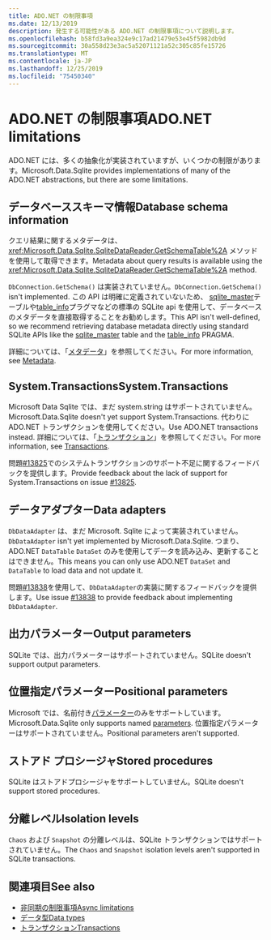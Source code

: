```yaml
---
title: ADO.NET の制限事項
ms.date: 12/13/2019
description: 発生する可能性がある ADO.NET の制限事項について説明します。
ms.openlocfilehash: b58fd3a9ea324e9c17ad21479e53e45f5982db9d
ms.sourcegitcommit: 30a558d23e3ac5a52071121a52c305c85fe15726
ms.translationtype: MT
ms.contentlocale: ja-JP
ms.lasthandoff: 12/25/2019
ms.locfileid: "75450340"
---
```

# <a name="adonet-limitations"></a><span data-ttu-id="35ecf-103">ADO.NET の制限事項</span><span class="sxs-lookup"><span data-stu-id="35ecf-103">ADO.NET limitations</span></span>

<span data-ttu-id="35ecf-104">ADO.NET には、多くの抽象化が実装されていますが、いくつかの制限があります。</span><span class="sxs-lookup"><span data-stu-id="35ecf-104">Microsoft.Data.Sqlite provides implementations of many of the ADO.NET abstractions, but there are some limitations.</span></span>

## <a name="database-schema-information"></a><span data-ttu-id="35ecf-105">データベーススキーマ情報</span><span class="sxs-lookup"><span data-stu-id="35ecf-105">Database schema information</span></span>

<span data-ttu-id="35ecf-106">クエリ結果に関するメタデータは、<xref:Microsoft.Data.Sqlite.SqliteDataReader.GetSchemaTable%2A> メソッドを使用して取得できます。</span><span class="sxs-lookup"><span data-stu-id="35ecf-106">Metadata about query results is available using the <xref:Microsoft.Data.Sqlite.SqliteDataReader.GetSchemaTable%2A> method.</span></span>

<span data-ttu-id="35ecf-107">`DbConnection.GetSchema()` は実装されていません。</span><span class="sxs-lookup"><span data-stu-id="35ecf-107">`DbConnection.GetSchema()` isn't implemented.</span></span> <span data-ttu-id="35ecf-108">この API は明確に定義されていないため、 [sqlite_master](https://www.sqlite.org/fileformat.html#storage_of_the_sql_database_schema)テーブルや[table_info](https://www.sqlite.org/pragma.html#pragma_table_info)プラグマなどの標準の SQLite api を使用して、データベースのメタデータを直接取得することをお勧めします。</span><span class="sxs-lookup"><span data-stu-id="35ecf-108">This API isn't well-defined, so we recommend retrieving database metadata directly using standard SQLite APIs like the [sqlite_master](https://www.sqlite.org/fileformat.html#storage_of_the_sql_database_schema) table and the [table_info](https://www.sqlite.org/pragma.html#pragma_table_info) PRAGMA.</span></span>

<span data-ttu-id="35ecf-109">詳細については、「[メタデータ](metadata.md)」を参照してください。</span><span class="sxs-lookup"><span data-stu-id="35ecf-109">For more information, see [Metadata](metadata.md).</span></span>

## <a name="systemtransactions"></a><span data-ttu-id="35ecf-110">System.Transactions</span><span class="sxs-lookup"><span data-stu-id="35ecf-110">System.Transactions</span></span>

<span data-ttu-id="35ecf-111">Microsoft Data Sqlite では、まだ system.string はサポートされていません。</span><span class="sxs-lookup"><span data-stu-id="35ecf-111">Microsoft.Data.Sqlite doesn't yet support System.Transactions.</span></span> <span data-ttu-id="35ecf-112">代わりに ADO.NET トランザクションを使用してください。</span><span class="sxs-lookup"><span data-stu-id="35ecf-112">Use ADO.NET transactions instead.</span></span> <span data-ttu-id="35ecf-113">詳細については、「[トランザクション](transactions.md)」を参照してください。</span><span class="sxs-lookup"><span data-stu-id="35ecf-113">For more information, see [Transactions](transactions.md).</span></span>

<span data-ttu-id="35ecf-114">問題[#13825](https://github.com/aspnet/EntityFrameworkCore/issues/13825)でのシステムトランザクションのサポート不足に関するフィードバックを提供します。</span><span class="sxs-lookup"><span data-stu-id="35ecf-114">Provide feedback about the lack of support for System.Transactions on issue [#13825](https://github.com/aspnet/EntityFrameworkCore/issues/13825).</span></span>

## <a name="data-adapters"></a><span data-ttu-id="35ecf-115">データアダプター</span><span class="sxs-lookup"><span data-stu-id="35ecf-115">Data adapters</span></span>

<span data-ttu-id="35ecf-116">`DbDataAdapter` は、まだ Microsoft. Sqlite によって実装されていません。</span><span class="sxs-lookup"><span data-stu-id="35ecf-116">`DbDataAdapter` isn't yet implemented by Microsoft.Data.Sqlite.</span></span> <span data-ttu-id="35ecf-117">つまり、ADO.NET `DataTable` `DataSet` のみを使用してデータを読み込み、更新することはできません。</span><span class="sxs-lookup"><span data-stu-id="35ecf-117">This means you can only use ADO.NET `DataSet` and `DataTable` to load data and not update it.</span></span>

<span data-ttu-id="35ecf-118">問題[#13838](https://github.com/aspnet/EntityFrameworkCore/issues/13838)を使用して、`DbDataAdapter`の実装に関するフィードバックを提供します。</span><span class="sxs-lookup"><span data-stu-id="35ecf-118">Use issue [#13838](https://github.com/aspnet/EntityFrameworkCore/issues/13838) to provide feedback about implementing `DbDataAdapter`.</span></span>

## <a name="output-parameters"></a><span data-ttu-id="35ecf-119">出力パラメーター</span><span class="sxs-lookup"><span data-stu-id="35ecf-119">Output parameters</span></span>

<span data-ttu-id="35ecf-120">SQLite では、出力パラメーターはサポートされていません。</span><span class="sxs-lookup"><span data-stu-id="35ecf-120">SQLite doesn't support output parameters.</span></span>

## <a name="positional-parameters"></a><span data-ttu-id="35ecf-121">位置指定パラメーター</span><span class="sxs-lookup"><span data-stu-id="35ecf-121">Positional parameters</span></span>

<span data-ttu-id="35ecf-122">Microsoft では、名前付き[パラメーター](parameters.md)のみをサポートしています。</span><span class="sxs-lookup"><span data-stu-id="35ecf-122">Microsoft.Data.Sqlite only supports named [parameters](parameters.md).</span></span> <span data-ttu-id="35ecf-123">位置指定パラメーターはサポートされていません。</span><span class="sxs-lookup"><span data-stu-id="35ecf-123">Positional parameters aren't supported.</span></span>

## <a name="stored-procedures"></a><span data-ttu-id="35ecf-124">ストアド プロシージャ</span><span class="sxs-lookup"><span data-stu-id="35ecf-124">Stored procedures</span></span>

<span data-ttu-id="35ecf-125">SQLite はストアドプロシージャをサポートしていません。</span><span class="sxs-lookup"><span data-stu-id="35ecf-125">SQLite doesn't support stored procedures.</span></span>

## <a name="isolation-levels"></a><span data-ttu-id="35ecf-126">分離レベル</span><span class="sxs-lookup"><span data-stu-id="35ecf-126">Isolation levels</span></span>

<span data-ttu-id="35ecf-127">`Chaos` および `Snapshot` の分離レベルは、SQLite トランザクションではサポートされていません。</span><span class="sxs-lookup"><span data-stu-id="35ecf-127">The `Chaos` and `Snapshot` isolation levels aren't supported in SQLite transactions.</span></span>

## <a name="see-also"></a><span data-ttu-id="35ecf-128">関連項目</span><span class="sxs-lookup"><span data-stu-id="35ecf-128">See also</span></span>

* [<span data-ttu-id="35ecf-129">非同期の制限事項</span><span class="sxs-lookup"><span data-stu-id="35ecf-129">Async limitations</span></span>](async.md)
* [<span data-ttu-id="35ecf-130">データ型</span><span class="sxs-lookup"><span data-stu-id="35ecf-130">Data types</span></span>](types.md)
* [<span data-ttu-id="35ecf-131">トランザクション</span><span class="sxs-lookup"><span data-stu-id="35ecf-131">Transactions</span></span>](transactions.md)
